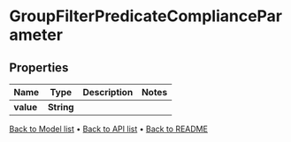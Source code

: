 

# GroupFilterPredicateComplianceParameter


## Properties

| Name | Type | Description | Notes |
|------------ | ------------- | ------------- | -------------|
|**value** | **String** |  |  |



[Back to Model list](../README.md#documentation-for-models) &#8226; [Back to API list](../README.md#documentation-for-api-endpoints) &#8226; [Back to README](../README.md)


